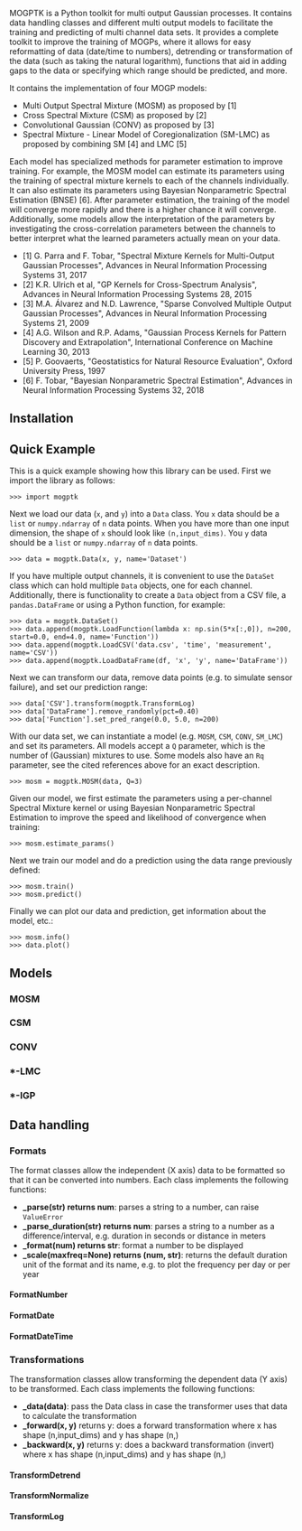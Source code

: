 MOGPTK is a Python toolkit for multi output Gaussian processes. It contains data handling classes and different multi output models to facilitate the training and predicting of multi channel data sets. It provides a complete toolkit to improve the training of MOGPs, where it allows for easy reformatting of data (date/time to numbers), detrending or transformation of the data (such as taking the natural logarithm), functions that aid in adding gaps to the data or specifying which range should be predicted, and more.

It contains the implementation of four MOGP models:

- Multi Output Spectral Mixture (MOSM) as proposed by [1]
- Cross Spectral Mixture (CSM) as proposed by [2]
- Convolutional Gaussian (CONV) as proposed by [3]
- Spectral Mixture - Linear Model of Coregionalization (SM-LMC) as proposed by combining SM [4] and LMC [5]

Each model has specialized methods for parameter estimation to improve training. For example, the MOSM model can estimate its parameters using the training of spectral mixture kernels to each of the channels individually. It can also estimate its parameters using Bayesian Nonparametric Spectral Estimation (BNSE) [6]. After parameter estimation, the training of the model will converge more rapidly and there is a higher chance it will converge. Additionally, some models allow the interpretation of the parameters by investigating the cross-correlation parameters between the channels to better interpret what the learned parameters actually mean on your data.

- [1] G. Parra and F. Tobar, "Spectral Mixture Kernels for Multi-Output Gaussian Processes", Advances in Neural Information Processing Systems 31, 2017
- [2] K.R. Ulrich et al, "GP Kernels for Cross-Spectrum Analysis", Advances in Neural Information Processing Systems 28, 2015
- [3] M.A. Álvarez and N.D. Lawrence, "Sparse Convolved Multiple Output Gaussian Processes", Advances in Neural Information Processing Systems 21, 2009
- [4] A.G. Wilson and R.P. Adams, "Gaussian Process Kernels for Pattern Discovery and Extrapolation", International Conference on Machine Learning 30, 2013
- [5] P. Goovaerts, "Geostatistics for Natural Resource Evaluation", Oxford University Press, 1997
- [6] F. Tobar, "Bayesian Nonparametric Spectral Estimation", Advances in Neural Information Processing Systems 32, 2018

## Installation

## Quick Example
This is a quick example showing how this library can be used. First we import the library as follows:

    >>> import mogptk

Next we load our data (`x`, and `y`) into a `Data` class. You `x` data should be a `list` or `numpy.ndarray` of `n` data points. When you have more than one input dimension, the shape of `x` should look like `(n,input_dims)`. You `y` data should be a `list` or `numpy.ndarray` of `n` data points.

    >>> data = mogptk.Data(x, y, name='Dataset')

If you have multiple output channels, it is convenient to use the `DataSet` class which can hold multiple `Data` objects, one for each channel. Additionally, there is functionality to create a `Data` object from a CSV file, a `pandas.DataFrame` or using a Python function, for example:

    >>> data = mogptk.DataSet()
    >>> data.append(mogptk.LoadFunction(lambda x: np.sin(5*x[:,0]), n=200, start=0.0, end=4.0, name='Function'))
    >>> data.append(mogptk.LoadCSV('data.csv', 'time', 'measurement', name='CSV'))
    >>> data.append(mogptk.LoadDataFrame(df, 'x', 'y', name='DataFrame'))

Next we can transform our data, remove data points (e.g. to simulate sensor failure), and set our prediction range:

    >>> data['CSV'].transform(mogptk.TransformLog)
    >>> data['DataFrame'].remove_randomly(pct=0.40)
    >>> data['Function'].set_pred_range(0.0, 5.0, n=200)

With our data set, we can instantiate a model (e.g. `MOSM`, `CSM`, `CONV`, `SM_LMC`) and set its parameters. All models accept a `Q` parameter, which is the number of (Gaussian) mixtures to use. Some models also have an `Rq` parameter, see the cited references above for an exact description.

    >>> mosm = mogptk.MOSM(data, Q=3)

Given our model, we first estimate the parameters using a per-channel Spectral Mixture kernel or using Bayesian Nonparametric Spectral Estimation to improve the speed and likelihood of convergence when training:

    >>> mosm.estimate_params()

Next we train our model and do a prediction using the data range previously defined:

    >>> mosm.train()
    >>> mosm.predict()

Finally we can plot our data and prediction, get information about the model, etc.:

    >>> mosm.info()
    >>> data.plot()

## Models
### MOSM
### CSM
### CONV
### \*-LMC
### \*-IGP

## Data handling
### Formats
The format classes allow the independent (X axis) data to be formatted so that it can be converted into numbers. Each class implements the following functions:

- **\_parse(str) returns num**: parses a string to a number, can raise `ValueError`
- **\_parse\_duration(str) returns num**: parses a string to a number as a difference/interval, e.g. duration in seconds or distance in meters
- **\_format(num) returns str**: format a number to be displayed
- **\_scale(maxfreq=None) returns (num, str)**: returns the default duration unit of the format and its name, e.g. to plot the frequency per day or per year

#### FormatNumber
#### FormatDate
#### FormatDateTime
### Transformations
The transformation classes allow transforming the dependent data (Y axis) to be transformed. Each class implements the following functions:

- **\_data(data)**: pass the Data class in case the transformer uses that data to calculate the transformation
- **\_forward(x, y)** returns y: does a forward transformation where x has shape (n,input\_dims) and y has shape (n,)
- **\_backward(x, y)** returns y: does a backward transformation (invert) where x has shape (n,input\_dims) and y has shape (n,)

#### TransformDetrend
#### TransformNormalize
#### TransformLog
